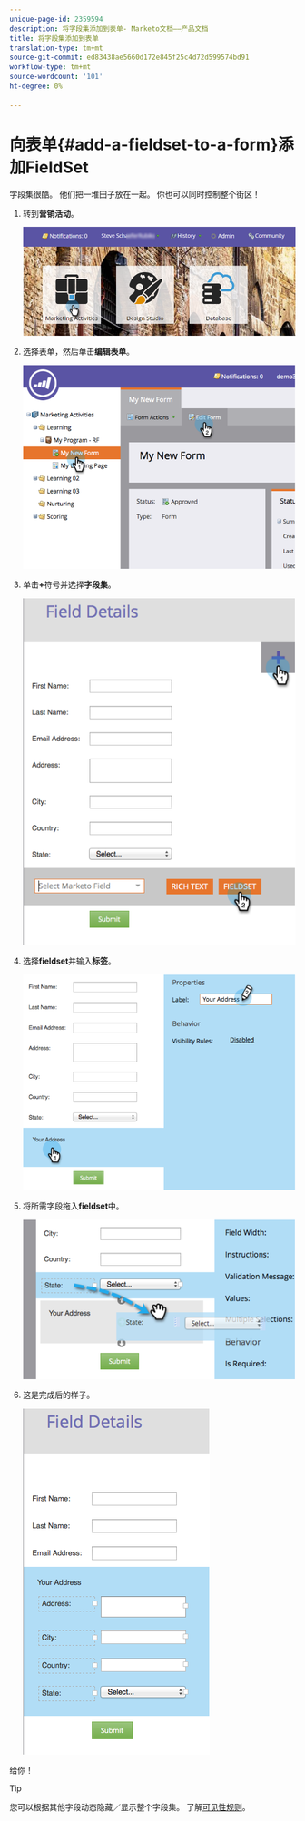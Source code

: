 ```yaml
---
unique-page-id: 2359594
description: 将字段集添加到表单- Marketo文档——产品文档
title: 将字段集添加到表单
translation-type: tm+mt
source-git-commit: ed83438ae5660d172e845f25c4d72d599574bd91
workflow-type: tm+mt
source-wordcount: '101'
ht-degree: 0%

---
```



# 向表单{#add-a-fieldset-to-a-form}添加FieldSet

字段集很酷。 他们把一堆田子放在一起。 你也可以同时控制整个街区！

1. 转到&#x200B;**营销活动**。

   ![](assets/login-marketing-activities-1.png)

1. 选择表单，然后单击&#x200B;**编辑表单**。

   ![](assets/image2014-9-15-15-3a1-3a22.png)

1. 单击&#x200B;**+**&#x200B;符号并选择&#x200B;**字段集**。

   ![](assets/image2014-9-15-15-3a1-3a43.png)

1. 选择&#x200B;**fieldset**&#x200B;并输入&#x200B;**标签**。

   ![](assets/image2014-9-15-15-3a2-3a0.png)

1. 将所需字段拖入&#x200B;**fieldset**&#x200B;中。

   ![](assets/image2014-9-15-15-3a2-3a13.png)

1. 这是完成后的样子。

   ![](assets/image2014-9-15-15-3a2-3a31.png)

给你！

>[!TIP]
>
>您可以根据其他字段动态隐藏／显示整个字段集。 了解[可见性规则](/help/marketo/product-docs/demand-generation/forms/form-fields/dynamically-toggle-visibility-of-a-form-field.md)。
